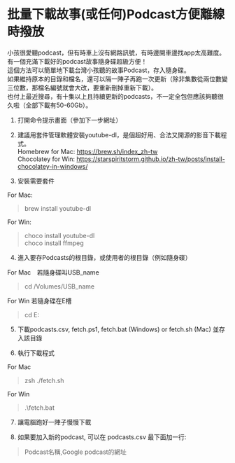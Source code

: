 # 批量下載故事(或任何)Podcast方便離線時撥放
    
小孩很愛聽podcast，但有時車上沒有網路訊號，有時邊開車邊找app太高難度。有一個充滿下載好的podcast故事隨身碟超級方便！   
這個方法可以簡單地下載台灣小孩聽的故事Podcast，存入隨身碟。  
如果維持原本的目錄和檔名，還可以隔一陣子再跑一次更新（除非集數從兩位數變三位數，那檔名編號就會大改，要重新刪掉重新下載）。  
也付上最近搜尋，有十集以上且持續更新的podcasts，不一定全包但應該夠聽很久啦（全部下載有50-60Gb）。  
  
1. 打開命令提示畫面（參加下一步網址）
  
  
2. 建議用套件管理軟體安裝youtube-dl，是個超好用、合法又開源的影音下載程式。   
Homebrew for Mac: https://brew.sh/index_zh-tw  
Chocolatey for Win: https://starspiritstorm.github.io/zh-tw/posts/install-chocolatey-in-windows/  
  
  
3. 安裝需要套件
  
For Mac:  
> brew install youtube-dl  
  
For Win:   
> choco install youtube-dl  
> choco install ffmpeg  
  
  
4. 進入要存Podcasts的根目錄，或使用者的根目錄（例如隨身碟）  
  
For Mac　若隨身碟叫USB_name  
> cd /Volumes/USB_name   
  
For Win 若隨身碟在E槽  
> cd E:   
  
  
5. 下載podcasts.csv, fetch.ps1, fetch.bat (Windows) or fetch.sh (Mac) 並存入該目錄  
  
  
6. 執行下載程式  
  
For Mac  
> zsh ./fetch.sh  
  
For Win 
> .\fetch.bat  
  
  
7. 讓電腦跑好一陣子慢慢下載  
  
  
8. 如果要加入新的podcast, 可以在 podcasts.csv 最下面加一行:   
> Podcast名稱,Google podcast的網址  
